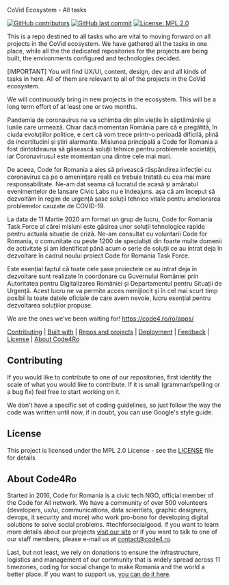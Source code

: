 CoVid Ecosystem - All tasks

[![GitHub contributors](https://img.shields.io/github/contributors/code4romania/NEW_REPO_SLUG_HERE.svg?style=for-the-badge)](https://github.com/code4romania/NEW_REPO_SLUG_HERE/graphs/contributors) [![GitHub last commit](https://img.shields.io/github/last-commit/code4romania/NEW_REPO_SLUG_HERE.svg?style=for-the-badge)](https://github.com/code4romania/NEW_REPO_SLUG_HERE/commits/master) [![License: MPL 2.0](https://img.shields.io/badge/license-MPL%202.0-brightgreen.svg?style=for-the-badge)](https://opensource.org/licenses/MPL-2.0)

This is a repo destined to all tasks who are vital to moving forward on all projects in the CoVid ecosystem. We have gathered all the tasks in one place, while all the the dedicated repositories for the projects are being built, the environments configured and technologies decided. 

[IMPORTANT] You will find UX/UI, content, design, dev and all kinds of tasks in here. All of them are relevant to all of the projects in the CoVid ecosystem. 

We will continuously bring in new projects in the ecosystem. This will be a long term effort of at least one or two months. 

Pandemia de coronavirus ne va schimba din plin viețile în săptămânile și lunile care urmează. Chiar dacă momentan România pare că e pregătită, în ciuda evoluțiilor politice, e cert că vom trece printr-o perioadă dificilă, plină de incertitudini și știri alarmante. Misiunea principală a Code for Romania a fost dintotdeauna să găsească soluții tehnice pentru problemele societății, iar Coronavirusul este momentan una dintre cele mai mari.

De aceea, Code for Romania a ales să privească răspândirea infecției cu coronavirus ca pe o amenințare reală ce trebuie tratată cu cea mai mare responsabilitate. Ne-am dat seama că lucratul de acasă și amânatul evenimentelor de lansare Civic Labs nu e îndeajuns. așa că am început să dezvoltăm în regim de urgență șase soluții tehnice vitale pentru ameliorarea problemelor cauzate de COVID-19.

La data de 11 Martie 2020 am format un grup de lucru, Code for Romania Task Force al cărei misiuni este găsirea unor soluții tehnologice rapide pentru actuala situație de criză. Ne-am consultat cu voluntarii Code for Romania, o comunitate cu peste 1200 de specialiști din foarte multe domenii de activitate și am identificat până acum o serie de soluții ce au intrat deja în dezvoltare în cadrul noului proiect Code for Romania Task Force.

Este esențial faptul că toate cele șase proiectele ce au intrat deja în dezvoltare sunt realizate în coordonare cu Guvernului României prin Autoritatea pentru Digitalizarea României și Departamentul pentru Situații de Urgență. Acest lucru ne va permite acces nemijlocit și în cel mai scurt timp posibil la toate datele oficiale de care avem nevoie, lucru esențial pentru dezvoltarea soluțiilor propuse.

We are the ones we’ve been waiting for!
https://code4.ro/ro/apps/

[Contributing](#contributing) | [Built with](#built-with) | [Repos and projects](#repos-and-projects) | [Deployment](#deployment) | [Feedback](#feedback) | [License](#license) | [About Code4Ro](#about-code4ro)

## Contributing

If you would like to contribute to one of our repositories, first identify the scale of what you would like to contribute. If it is small (grammar/spelling or a bug fix) feel free to start working on it. 

We don't have a specific set of coding guidelines, so just follow the way the code was written until now, if in doubt, you can use Google's style guide.

## License

This project is licensed under the MPL 2.0 License - see the [LICENSE](LICENSE) file for details

## About Code4Ro

Started in 2016, Code for Romania is a civic tech NGO, official member of the Code for All network. We have a community of over 500 volunteers (developers, ux/ui, communications, data scientists, graphic designers, devops, it security and more) who work pro-bono for developing digital solutions to solve social problems. #techforsocialgood. If you want to learn more details about our projects [visit our site](https://www.code4.ro/en/) or if you want to talk to one of our staff members, please e-mail us at contact@code4.ro.

Last, but not least, we rely on donations to ensure the infrastructure, logistics and management of our community that is widely spread across 11 timezones, coding for social change to make Romania and the world a better place. If you want to support us, [you can do it here](https://code4.ro/en/donate/).

